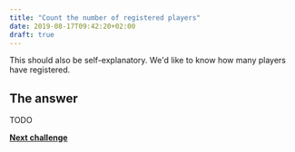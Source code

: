 ```yaml
---
title: "Count the number of registered players"
date: 2019-08-17T09:42:20+02:00
draft: true
---
```


This should also be self-explanatory. We'd like to know how many players have registered.

## The answer

TODO

**[Next challenge](/challenge/count_number_of_registered_players_per_month)**


